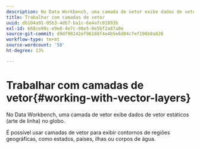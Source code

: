 ```yaml
---
description: No Data Workbench, uma camada de vetor exibe dados de vetor estáticos (arte de linha) no globo.
title: Trabalhar com camadas de vetor
uuid: db104a91-05b3-4db7-ba1c-6e4afc01893b
exl-id: 668ce90c-e9e0-4e7c-98e5-0e5bf2a87a8e
source-git-commit: d9df90242ef96188f4e4b5e6d04cfef196b0a628
workflow-type: tm+mt
source-wordcount: '58'
ht-degree: 13%

---
```


# Trabalhar com camadas de vetor{#working-with-vector-layers}

No Data Workbench, uma camada de vetor exibe dados de vetor estáticos (arte de linha) no globo.

É possível usar camadas de vetor para exibir contornos de regiões geográficas, como estados, países, ilhas ou corpos de água.
